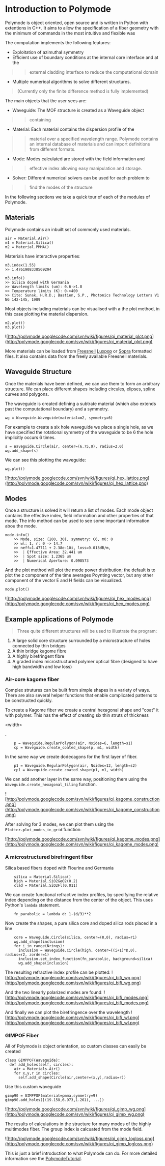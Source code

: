 # Introduction to Polymode #

Polymode is object oriented, open source and is written in Python with extentions in C++.
It aims to allow the specification of a fiber geometry with the minimum of commands in the most intuitive and flexible was

The computation implements the following features:
  * Exploitation of azimuthal symmetry
  * Efficient use of boundary conditions at the internal core interface and at the
> > external cladding interface to reduce the computational domain
  * Multiple numerical algorithms to solve different structures.

> (Currently only the finite difference method is fully implemented)

The main objects that the user sees are:
  * Waveguide: The MOF structure is created as a Waveguide object
> > containing
  * Material: Each material contains the dispersion profile of the
> > material over a specified wavelength range. Polymode contains an internal
> > database of materials and can import definitions from different formats.
  * Mode: Modes calculated are stored with the field information and
> > effective index allowing easy manipulation and storage.
  * Solver: Different numerical solvers can be used for each problem to
> > find the modes of the structure

In the following sections we take a quick tour of each of the modules of Polymode.

## Materials ##

Polymode contains an inbuilt set of commonly used materials.

```
air = Material.Air()
m1 = Material.Silica()
m2 = Material.PMMA()
```

Materials have interactive properties:
```
m3.index(1.55)
>> 1.4761908338569294

m3.info()
>> Silica doped with Germania
>> Wavelength limits (um): 0.6->1.8
>> Temperature limits (K): 0->400
>> Cite: Sunak, H.R.D.; Bastien, S.P., Photonics Technology Letters V1 N6 142-145, 1989
```

Most objects including materials can be visualised with a the plot method, in this case plotting
the material dispersion.

```
m2.plot()
m3.plot()
```

![http://polymode.googlecode.com/svn/wiki/figures/qi_material_plot.png](http://polymode.googlecode.com/svn/wiki/figures/qi_material_plot.png)

More materials can be loaded from [Freesnell](http://swiss.csail.mit.edu/~jaffer/FreeSnell/) [Luxpop](http://www.luxpop.com/) or [Sopra](http://www.sopra-sa.com/) formatted files. It also contains data from the freely available Freesnell materials.

## Waveguide Structure ##
Once the materials have been defined, we can use them to form an arbitrary structure.
We can place different shapes including circules, elipses, spline curves and polygons.

The waveguide is created defining a subtrate material (which also extends past the computational boundary) and a symmetry.
```
wg = Waveguide.Waveguide(material=m2, symmetry=6)
```

For example to create a six hole waveguide we place a single hole, as we have specified the rotational symmetry of the waveguide to be 6 the hole implicitly occurs 6 times.
```
s = Waveguide.Circle(air, center=(6.75,0), radius=2.0)
wg.add_shape(s)
```

We can see this plotting the waveguide:
```
wg.plot()
```

![http://polymode.googlecode.com/svn/wiki/figures/qi_hex_lattice.png](http://polymode.googlecode.com/svn/wiki/figures/qi_hex_lattice.png)

## Modes ##
Once a structure is solved it will return a list of modes. Each mode object contains the effective index,
field information and other properties of that mode. The info method can be used to see some important
information abou the mode.

```
mode.info()
	>> Mode, size: (200, 30), symmetry: C6, m0: 0
	>> wl: 1, r: 0 -> 14.7
	>> neff=1.47711 + 2.38e-10i, loss=0.013dB/m, 
	>>  | Effective Area: 32.441 um
	>>  | Spot size: 1.2365 um
	>>  | Numerical Aperture: 0.098573
```

And the plot method will plot the mode power distribution; the default is to plot the z component of the
time averages Poynting vector, but any other component of the vector E and H fields can be visualized.

```
mode.plot()
```

![http://polymode.googlecode.com/svn/wiki/figures/qi_hex_modes.png](http://polymode.googlecode.com/svn/wiki/figures/qi_hex_modes.png)

## Example applications of Polymode ##

> Three quite different structures will be used to illustrate the program:
  1. A large solid core structure surrounded by a microstructure of holes connected by thin bridges
  1. A thin bridge kagome fibre
  1. A highly birefringent fibre
  1. A graded index microstructured polymer optical fibre (designed to have high bandwidth and low loss)

### Air-core kagome fiber ###

Complex strutures can be built from simple shapes in a variety of ways. There are also several helper functions that enable complicated patterns to be constructed quickly.

To create a Kagome fiber we create a central hexagonal shape and "coat" it with polymer.
This has the effect of creating six thin struts of thickness 

&lt;width&gt;

.

```
	p = Waveguide.RegularPolygon(air, Nsides=6, length=s1)
	cp = Waveguide.create_coated_shape(p, m1, width)
```

In the same way we create dodecagons for the first layer of fiber.
```
	p1 = Waveguide.RegularPolygon(air, Nsides=12, length=s2)
	cp1 = Waveguide.create_coated_shape(p1, m1, width)
```

We can add another layer in the same way, positioning them using the `Waveguide.create_hexagonal_tiling`
function.

![http://polymode.googlecode.com/svn/wiki/figures/qi_kagome_construction.png](http://polymode.googlecode.com/svn/wiki/figures/qi_kagome_construction.png)

After solving for 3 modes, we can plot them using the `Plotter.plot_modes_in_grid` function:

![http://polymode.googlecode.com/svn/wiki/figures/qi_kagome_modes.png](http://polymode.googlecode.com/svn/wiki/figures/qi_kagome_modes.png)

### A microstructured birefringent fiber ###

Silica based fibers doped with Flourine and Germania
```
	silica = Material.Silica()
	high = Material.SiO2GeO2(0.2)
	clad = Material.SiO2Fl(0.011)
```

We can create functional refractive index profiles, by specifying the relative index depending on the distance from the center of the object. This uses Python's `lambda` statement.
```
	fn_parabolic = lambda d: 1-(d/3)**2
```

Now create the shapes, a pure silica core and doped silica rods placed in a line
```
	core = Waveguide.Circle(silica, center=(0,0), radius=r1)
	wg.add_shape(inclusion)
	for i in range(Nrings):
	  inclusion = Waveguide.Circle(high, center=((i+1)*D,0), radius=r2, zorder=1)
	  inclusion.set_index_function(fn_parabolic, background=silica)
	  wg.add_shape(inclusion)
```

The resulting refractive index profile can be plotted:
![http://polymode.googlecode.com/svn/wiki/figures/qi_bifi_wg.png](http://polymode.googlecode.com/svn/wiki/figures/qi_bifi_wg.png)

And the two linearly polarized modes are found:
![http://polymode.googlecode.com/svn/wiki/figures/qi_bifi_modes.png](http://polymode.googlecode.com/svn/wiki/figures/qi_bifi_modes.png)

And finally we can plot the birefringence over the wavelength
\![http://polymode.googlecode.com/svn/wiki/figures/qi_bifi_wl.png](http://polymode.googlecode.com/svn/wiki/figures/qi_bifi_wl.png)

### GIMPOF Fiber ###

All of Polymode is object orientation, so custom classes can easily be created
```
class GIMPPOF(Waveguide):
  def add_holes(self, circles):
    air = Materials.Air()
    for x,y,r in circles:
      self.add_shape(Circle(air,center=(x,y),radius=r))
```

Use this custom waveguide
```
gimp90 = GIMPPOF(material=pmma,symmetry=9)
gimp90.add_holes([(19.158,6.973,1.261), ...])
```

![http://polymode.googlecode.com/svn/wiki/figures/qi_gimp_wg.png](http://polymode.googlecode.com/svn/wiki/figures/qi_gimp_wg.png)

The results of calculations in the structure for many modes of the highly multimodes
fiber. The group index is calcuated from the mode field.

![http://polymode.googlecode.com/svn/wiki/figures/qi_gimp_logloss.png](http://polymode.googlecode.com/svn/wiki/figures/qi_gimp_logloss.png)

This is just a brief introduction to what Polymode can do. For more detailed information see the [PolymodeTutorial](PolymodeTutorial.md).
